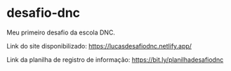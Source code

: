 # desafio-dnc
Meu primeiro desafio da escola DNC.

Link do site disponibilizado: https://lucasdesafiodnc.netlify.app/

Link da planilha de registro de informação: https://bit.ly/planilhadesafiodnc
